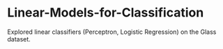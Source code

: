 # Linear-Models-for-Classification
Explored linear classifiers (Perceptron, Logistic Regression) on the Glass dataset.
